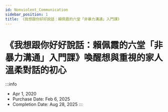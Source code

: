 ```yaml
---
id: Nonviolent_Communication
sidebar_position: 1
title: 《我想跟你好好說話：賴佩霞的六堂「非暴力溝通」入門課》
---
```


# 《我想跟你好好說話：賴佩霞的六堂「非暴力溝通」入門課》喚醒想與重視的家人溫柔對話的初心

:::info
- Apr 1, 2020
- Purchase Date: Feb 6, 2025
- Completion Date: Aug 28, 2025
:::